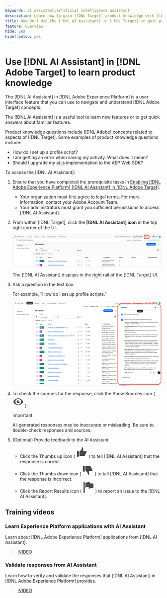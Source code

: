 ```yaml
---
keywords: ai assistant;artificial intelligence assistant
description: Learn how to gain [!DNL Target] product knowledge with [!DNL AI Assistant].
title: How Do I Use the [!DNL AI Assistant] in [!DNL Target] to gain product knowledge?
feature: Overview
hide: yes
hidefromtoc: yes
---
```

# Use [!DNL AI Assistant] in [!DNL Adobe Target] to learn product knowledge

The [!DNL AI Assistant] in [!DNL Adobe Experience Platform] is a user interface feature that you can use to navigate and understand [!DNL Adobe Target] concepts.

The [!DNL AI Assistant] is a useful tool to learn new features or to get quick answers about familiar features.

Product knowledge questions include [!DNL Adobe] concepts related to aspects of [!DNL Target]. Some examples of product knowledge questions include:

  * How do I set up a profile script?
  * I am getting an error when saving my activity. What does it mean?
  * Should I upgrade my at.js implementation to the AEP Web SDK?

To access the [!DNL AI Assistant]:

1. Ensure that you have completed the prerequisite tasks in [Enabling [!DNL Adobe Experience Platform] [!DNL AI Assistant] in [!DNL Adobe Target]](/help/main/c-intro/ai-assistant.md).

   * Your organization must first agree to legal terms. For more information, contact your Adobe Account Team.
   * Your administrators must grant you sufficient permissions to access [!DNL AI Assistant].

1. From within [!DNL Target], click the **[!DNL AI Assistant] icon** in the top right corner of the UI.

   ![AI Assistant icon](/help/main/c-intro/assets/ai-assistant-icon.png)

   The [!DNL AI Assistant] displays in the right rail of the [!DNL Target] UI.

1. Ask a question in the text box.

   For example, "How do I set up profile scripts."

   ![AI Assistant with answer](/help/main/c-intro/assets/ai-assistant-answer.png)

1. To check the sources for the response, click the Show Sources icon ( ![Show Sources icon](/help/main/assets/icons/Visibility.svg) ).

   >[!IMPORTANT]
   >
   >AI-generated responses may be inaccurate or misleading. Be sure to double-check responses and sources.

1. (Optional) Provide feedback to the AI Assistant.

   * Click the Thumbs up icon ( ![Thumbs up icon](/help/main/assets/icons/ThumbUp.svg) ) to tell [!DNL AI Assistant] that the response is correct.
   * Click the Thumbs down icon ( ![Thumbs down icon](/help/main/assets/icons/ThumbDown.svg) ) to tell [!DNL AI Assistant] that the response is incorrect.
   * Click the Report Results icon ( ![Report results icon](/help/main/assets/icons/Flag.svg) ) to report an issue to the [!DNL AI Assistant].

## Training videos

### Learn Experience Platform applications with AI Assistant

Learn about [!DNL Adobe Experience Platform] applications from [!DNL AI Assistant].

>[!VIDEO](https://video.tv.adobe.com/v/3441024/?learn=on&#x26;enablevpops)

### Validate responses from AI Assistant

Learn how to verify and validate the responses that [!DNL AI Assistant] in [!DNL Adobe Experience Platform] provides.

>[!VIDEO](https://video.tv.adobe.com/v/3441738/?learn=on&#x26;enablevpops)






   


